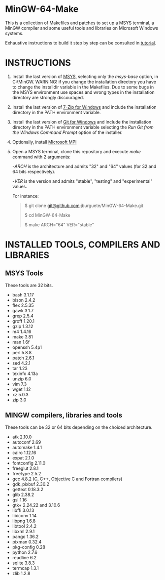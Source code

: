 MinGW-64-Make
=============

This is a collection of Makefiles and patches to set up a MSYS terminal, a MinGW
compiler and some useful tools and libraries on Microsoft Windows systems.

Exhaustive instructions to build it step by step can be consulted in
[tutorial](tutorial.pdf).

INSTRUCTIONS
============

1. Install the last version of
[MSYS](http://sourceforge.net/projects/mingw/files/Installer), selecting only
the *msys-base* option, in C:\MinGW. WARNING! if you change the installation
directory you have to change the installdir variable in the Makefiles. Due to
some bugs in the MSYS environment use spaces and wrong types in the installation
directory are strongly discouraged.

2. Install the last version of
[7-Zip for Windows](http://www.7-zip.org/downloag.html) and include the
installation directory in the PATH environment variable.

3. Install the last version of
[Git for Windows](http://git-scm.com/download/win) and include the installation
directory in the PATH environment variable selecting the *Run Git from the
Windows Command Prompt* option of the installer.

4. Optionally, install
[Microsoft MPI](http://www.microsoft.com/en-sg/details.aspx?id=39961)

5. Open a MSYS terminal, clone this repository and execute *make* command with
2 arguments:

	-*ARCH* is the architecture and admits "32" and "64" values (for 32 and 64
	bits respectively).

	-*VER* is the version and admits "stable", "testing" and "experimental"
	values.

	For instance:

	> $ git clone git@github.com:jburguete/MinGW-64-Make.git
	> 
	> $ cd MinGW-64-Make
	> 
	> $ make ARCH="64" VER="stable"

INSTALLED TOOLS, COMPILERS AND LIBRARIES
========================================

MSYS Tools
----------

These tools are 32 bits.

* bash 3.1.17
* bison 2.4.2
* flex 2.5.35
* gawk 3.1.7
* grep 2.5.4
* groff 1.20.1
* gzip 1.3.12
* m4 1.4.16
* make 3.81
* man 1.6f
* openssh 5.4p1
* perl 5.8.8
* patch 2.6.1
* sed 4.2.1
* tar 1.23
* texinfo 4.13a
* unzip 6.0
* vim 7.3
* wget 1.12
* xz 5.0.3
* zip 3.0

MINGW compilers, libraries and tools
------------------------------------

These tools can be 32 or 64 bits depending on the choiced architecture.

* atk 2.10.0
* autoconf 2.69
* automake 1.4.1
* cairo 1.12.16
* expat 2.1.0
* fontconfig 2.11.0
* freeglut 2.8.1
* freetype 2.5.2
* gcc 4.8.2 (C, C++, Objective C and Fortran compilers)
* gdk_pixbuf 2.30.2
* gettext 0.18.3.2
* glib 2.38.2
* gsl 1.16
* gtk+ 2.24.22 and 3.10.6
* libffi 3.0.13
* libiconv 1.14
* libpng 1.6.8
* libtool 2.4.2
* libxml 2.9.1
* pango 1.36.2
* pixman 0.32.4
* pkg-config 0.28
* python 2.7.6
* readline 6.2
* sqlite 3.8.3
* termcap 1.3.1
* zlib 1.2.8


